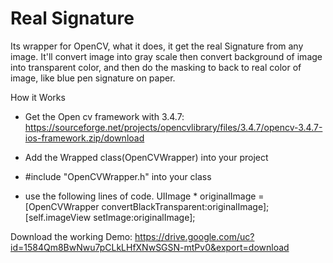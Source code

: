 # Real Signature
Its wrapper for OpenCV, what it does, it get the real Signature from any image. It'll convert image into gray scale then convert background of image into transparent color, and then do the masking to back to real color of image, like blue pen signature on paper.

How it Works

 - Get the Open cv framework with 3.4.7: https://sourceforge.net/projects/opencvlibrary/files/3.4.7/opencv-3.4.7-ios-framework.zip/download

 - Add the Wrapped class(OpenCVWrapper) into your project

 - #include "OpenCVWrapper.h" into your class

 - use the following lines of code.
 UIImage * originalImage = [OpenCVWrapper convertBlackTransparent:originalImage];
 [self.imageView setImage:originalImage];


Download the working Demo:
https://drive.google.com/uc?id=1584Qm8BwNwu7pCLkLHfXNwSGSN-mtPv0&export=download
